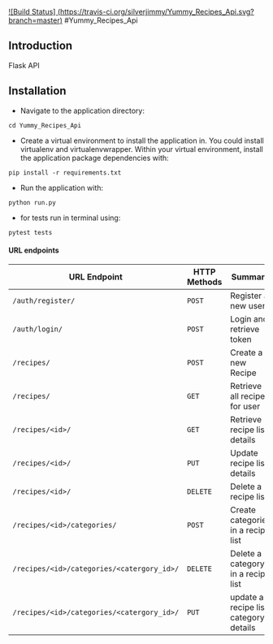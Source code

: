 
[![Build Status]
(https://travis-ci.org/silverjimmy/Yummy_Recipes_Api.svg?branch=master)](https://travis-ci.org/silverjimmy/Yummy_Recipes_Api)
#Yummy_Recipes_Api

## Introduction
Flask API


## Installation

* Navigate to the application directory:

```
cd Yummy_Recipes_Api
```

* Create a virtual environment to install the
application in. You could install virtualenv and virtualenvwrapper.
Within your virtual environment, install the application package dependencies with:

```
pip install -r requirements.txt
```

* Run the application with:

```
python run.py
```
* for tests run in terminal using:

```
pytest tests
```

#### URL endpoints

| URL Endpoint | HTTP Methods | Summary |
| -------- | ------------- | --------- |
| `/auth/register/` | `POST`  | Register a new user|
| `/auth/login/` | `POST` | Login and retrieve token|
| `/recipes/` | `POST` | Create a new Recipe |
| `/recipes/` | `GET` | Retrieve all recipes for user |
| `/recipes/<id>/` | `GET` |  Retrieve recipe list details |
| `/recipes/<id>/` | `PUT` | Update recipe list details |
| `/recipes/<id>/` | `DELETE` | Delete a recipe list |
| `/recipes/<id>/categories/` | `POST` |  Create categories in a recipe list |
| `/recipes/<id>/categories/<catergory_id>/` | `DELETE`| Delete a category in a recipe list|
| `/recipes/<id>/categories/<catergory_id>/` | `PUT`| update a recipe list category details|
